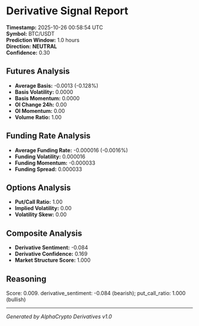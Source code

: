 # Derivative Signal Report

**Timestamp:** 2025-10-26 00:58:54 UTC  
**Symbol:** BTC/USDT  
**Prediction Window:** 1.0 hours  
**Direction:** **NEUTRAL**  
**Confidence:** 0.30

## Futures Analysis
- **Average Basis:** -0.0013 (-0.128%)
- **Basis Volatility:** 0.0000
- **Basis Momentum:** 0.0000
- **OI Change 24h:** 0.00
- **OI Momentum:** 0.00
- **Volume Ratio:** 1.00

## Funding Rate Analysis
- **Average Funding Rate:** -0.000016 (-0.0016%)
- **Funding Volatility:** 0.000016
- **Funding Momentum:** -0.000033
- **Funding Spread:** 0.000033

## Options Analysis
- **Put/Call Ratio:** 1.00
- **Implied Volatility:** 0.00
- **Volatility Skew:** 0.00

## Composite Analysis
- **Derivative Sentiment:** -0.084
- **Derivative Confidence:** 0.169
- **Market Structure Score:** 1.000

## Reasoning
Score: 0.009. derivative_sentiment: -0.084 (bearish); put_call_ratio: 1.000 (bullish)

---
*Generated by AlphaCrypto Derivatives v1.0*
